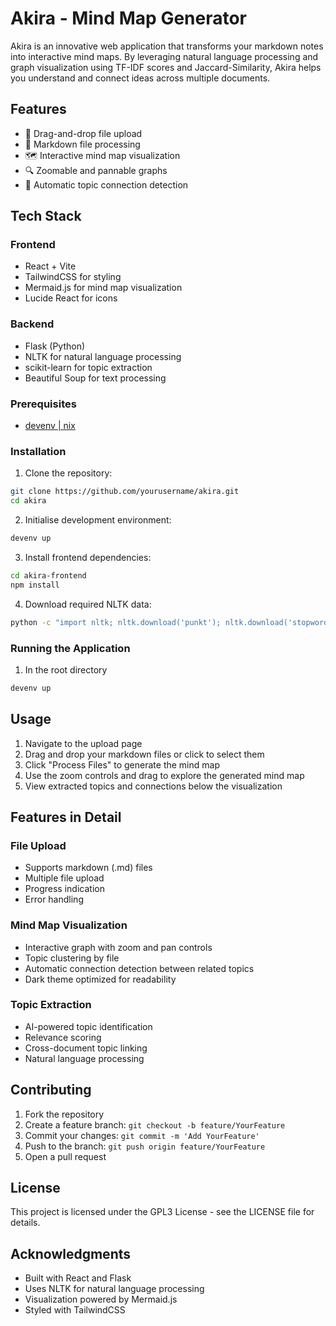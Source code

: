 # Akira - Mind Map Generator

Akira is an innovative web application that transforms your markdown notes into interactive mind maps. By leveraging natural language processing and graph visualization using TF-IDF scores and Jaccard-Similarity, Akira helps you understand and connect ideas across multiple documents.

## Features

- 🔄 Drag-and-drop file upload
- 📝 Markdown file processing
- 🗺️ Interactive mind map visualization
- 🔍 Zoomable and pannable graphs
- 🔗 Automatic topic connection detection

## Tech Stack

### Frontend

- React + Vite
- TailwindCSS for styling
- Mermaid.js for mind map visualization
- Lucide React for icons

### Backend

- Flask (Python)
- NLTK for natural language processing
- scikit-learn for topic extraction
- Beautiful Soup for text processing

### Prerequisites

- [devenv | nix ](https://devenv.sh/)

### Installation

1. Clone the repository:

```bash
git clone https://github.com/yourusername/akira.git
cd akira
```

2. Initialise development environment:

```bash
devenv up
```

3. Install frontend dependencies:

```bash
cd akira-frontend
npm install
```

4. Download required NLTK data:

```bash
python -c "import nltk; nltk.download('punkt'); nltk.download('stopwords'); nltk.download('wordnet'); nltk.download('averaged_perceptron_tagger')"
```

### Running the Application

1. In the root directory

```bash
devenv up
```

## Usage

1. Navigate to the upload page
2. Drag and drop your markdown files or click to select them
3. Click "Process Files" to generate the mind map
4. Use the zoom controls and drag to explore the generated mind map
5. View extracted topics and connections below the visualization

## Features in Detail

### File Upload

- Supports markdown (.md) files
- Multiple file upload
- Progress indication
- Error handling

### Mind Map Visualization

- Interactive graph with zoom and pan controls
- Topic clustering by file
- Automatic connection detection between related topics
- Dark theme optimized for readability

### Topic Extraction

- AI-powered topic identification
- Relevance scoring
- Cross-document topic linking
- Natural language processing

## Contributing

1. Fork the repository
2. Create a feature branch: `git checkout -b feature/YourFeature`
3. Commit your changes: `git commit -m 'Add YourFeature'`
4. Push to the branch: `git push origin feature/YourFeature`
5. Open a pull request

## License

This project is licensed under the GPL3 License - see the LICENSE file for details.

## Acknowledgments

- Built with React and Flask
- Uses NLTK for natural language processing
- Visualization powered by Mermaid.js
- Styled with TailwindCSS
